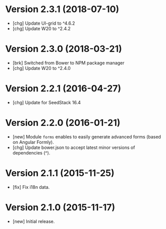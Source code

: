 # Version 2.3.1 (2018-07-10)

* [chg] Update UI-grid to ^4.6.2
* [chg] Update W20 to ^2.4.2

# Version 2.3.0 (2018-03-21)

* [brk] Switched from Bower to NPM package manager
* [chg] Update W20 to ^2.4.0

# Version 2.2.1 (2016-04-27)

* [chg] Update for SeedStack 16.4

# Version 2.2.0 (2016-01-21)

* [new] Module `forms` enables to easily generate advanced forms (based on Angular Formly).
* [chg] Update bower.json to accept latest minor versions of dependencies (^).

# Version 2.1.1 (2015-11-25)

* [fix] Fix i18n data.

# Version 2.1.0 (2015-11-17)

* [new] Initial release.
